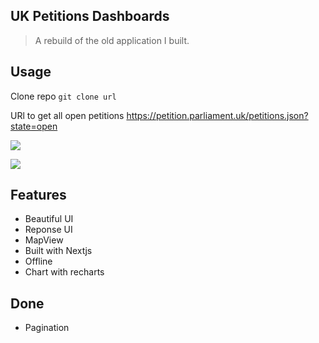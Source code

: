 ## UK Petitions Dashboards
> A rebuild of the old application I built.

## Usage
 
 Clone repo `git clone url`



URl to get all open petitions
https://petition.parliament.uk/petitions.json?state=open


![](/screnshots/petitions.png)


![](/screenshot/petitions2.png)


## Features 

- Beautiful UI
- Reponse UI 
- MapView 
- Built with Nextjs
- Offline 
- Chart with recharts



## Done
- Pagination